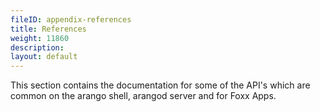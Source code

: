 ```yaml
---
fileID: appendix-references
title: References
weight: 11860
description: 
layout: default
---
```

This section contains the documentation for some of the API's which are common on the
arango shell, arangod server and for Foxx Apps.
